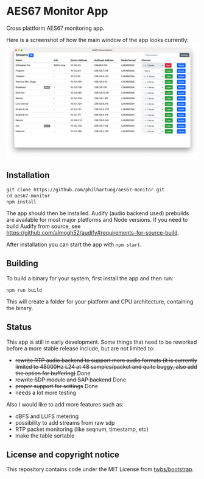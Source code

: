# AES67 Monitor App
Cross plattform AES67 monitoring app.

Here is a screenshot of how the main window of the app looks currently:
![Screenshot](doc/screenshot.png "Screenshot")


## Installation
```
git clone https://github.com/philhartung/aes67-monitor.git
cd aes67-monitor
npm install
```
The app should then be installed.  Audify (audio backend used) prebuilds are available for most major platforms and Node versions. If you need to build Audify from source, see https://github.com/almogh52/audify#requirements-for-source-build.

After installation you can start the app with `npm start`.

## Building
To build a binary for your system, first install the app and then run:
```
npm run build
```
This will create a folder for your platform and CPU architecture, containing the binary.

## Status
This app is still in early development. Some things that need to be reworked before a more stable release include, but are not limited to:
 * ~~rewrite RTP audio backend to support more audio formats (it is currently limited to 48000Hz L24 at 48 samples/packet and quite buggy, also add the option for buffering)~~ Done
 * ~~rewrite SDP module and SAP backend~~ Done
 * ~~proper support for settings~~ Done
 * needs a lot more testing
 
 Also I would like to add more features such as:
  * dBFS and LUFS metering
  * possibility to add streams from raw sdp
  * RTP packet monitoring (like seqnum, timestamp, etc)
  * make the table sortable
 

## License and copyright notice
This repository contains code under the MIT License from [twbs/bootstrap](https://github.com/twbs/bootstrap).
